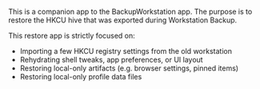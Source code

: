 This is a companion app to the BackupWorkstation app. The purpose is to restore the HKCU hive that was exported during Workstation Backup.

This restore app is strictly focused on:
- Importing a few HKCU registry settings from the old workstation
- Rehydrating shell tweaks, app preferences, or UI layout
- Restoring local-only artifacts (e.g. browser settings, pinned items)
- Restoring local-only profile data files
